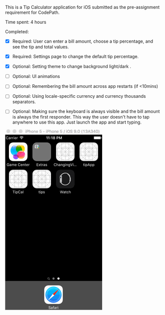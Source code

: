 This is a Tip Calculator application for iOS submitted as the pre-assignment requirement for CodePath.

Time spent: 4 hours

Completed:

* [x] Required: User can enter a bill amount, choose a tip percentage, and see the tip and total values.

* [x] Required: Settings page to change the default tip percentage.

* [X] Optional: Setting theme to change background light/dark .

* [ ] Optional: UI animations

* [ ] Optional: Remembering the bill amount across app restarts (if <10mins)

* [ ] Optional: Using locale-specific currency and currency thousands separators.

* [ ] Optional: Making sure the keyboard is always visible and the bill amount is always the first responder. This way the user doesn't have to tap anywhere to use this app. Just launch the app and start typing.

![Video Walkthrough](tipcal-yelp-landscape.gif)
